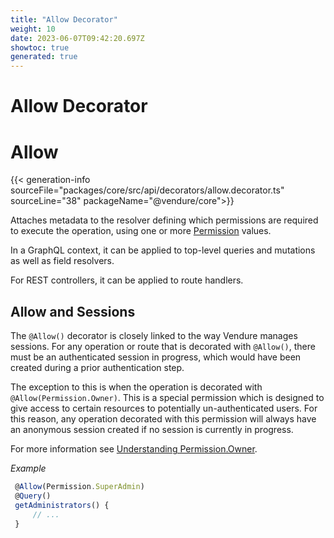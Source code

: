 ```yaml
---
title: "Allow Decorator"
weight: 10
date: 2023-06-07T09:42:20.697Z
showtoc: true
generated: true
---
```

<!-- This file was generated from the Vendure source. Do not modify. Instead, re-run the "docs:build" script -->

# Allow Decorator
<div class="symbol">


# Allow

{{< generation-info sourceFile="packages/core/src/api/decorators/allow.decorator.ts" sourceLine="38" packageName="@vendure/core">}}

Attaches metadata to the resolver defining which permissions are required to execute the
operation, using one or more <a href='/typescript-api/common/permission#permission'>Permission</a> values.

In a GraphQL context, it can be applied to top-level queries and mutations as well as field resolvers.

For REST controllers, it can be applied to route handlers.

## Allow and Sessions
The `@Allow()` decorator is closely linked to the way Vendure manages sessions. For any operation or route that is decorated
with `@Allow()`, there must be an authenticated session in progress, which would have been created during a prior authentication
step.

The exception to this is when the operation is decorated with `@Allow(Permission.Owner)`. This is a special permission which is designed
to give access to certain resources to potentially un-authenticated users. For this reason, any operation decorated with this permission
will always have an anonymous session created if no session is currently in progress.

For more information see [Understanding Permission.Owner](/docs/typescript-api/common/permission/#understanding-permissionowner).

*Example*

```TypeScript
 @Allow(Permission.SuperAdmin)
 @Query()
 getAdministrators() {
     // ...
 }
```

</div>
